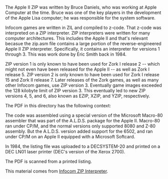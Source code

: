 The Apple II ZIP was written by Bruce Daniels, who was working at Apple Computer at the time. Bruce was one of the key players in the development of the Apple Lisa computer; he was responsible for the system software.

Infocom games are written in ZIL and compiled to z-code. That z-code was interpreted on a ZIP interpreter. ZIP interpreters were written for many computer architectures. This includes the Apple II and that's relevant becasue the zip.asm file contains a large portion of the reverse-engineered Apple II ZIP interpreter. Specifically, it contains an interpreter for versions 1 through 3. This was work done by Eric Smith back in 1984.

ZIP version 1 is only known to have been used for Zork I release 2 -- which might not even have been released for the Apple II -- as well as Zork I release 5. ZIP version 2 is only known to have been used for Zork I release 15 and Zork II release 7. Later releases of the Zork games, as well as many other Infocom games, use ZIP version 3. Eventually game images exceeded the 128 kilobyte limit of ZIP version 3. This eventually led to new ZIP versions 4, 5, and 6, also known as EZIP, XZIP, and YZIP, respectively.

The PDF in this directory has the following context:

The code was assembled using a special version of the Microsoft Macro-80 assembler that was part of the A.L.D.S. package for the Apple II. Macro-80 ran under CP/M, and the normal versions only supported 8080 and Z-80 assembly. But the A.L.D.S. version added support for the 6502, and ran under CP/M on an Apple II equipped with a Microsoft Softcard.

In 1984, the listing file was uploaded to a DECSYSTEM-20 and printed on a DEC LN01 laser printer (DEC's version of the Xerox 2700).

The PDF is scanned from a printed listing.

This material comes from [Infocom ZIP Interpreter](http://www.brouhaha.com/~eric/if/zip/).